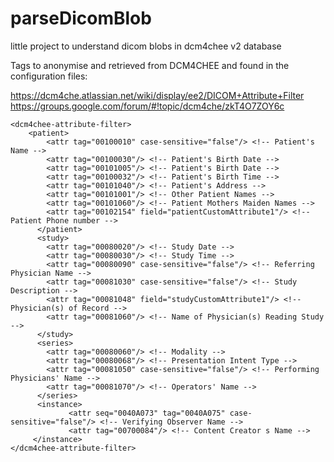 # parseDicomBlob
little project to understand dicom blobs in dcm4chee v2 database

Tags to anonymise and retrieved from DCM4CHEE and found in the configuration files:

https://dcm4che.atlassian.net/wiki/display/ee2/DICOM+Attribute+Filter
https://groups.google.com/forum/#!topic/dcm4che/zkT4O7ZOY6c


    <dcm4chee-attribute-filter>
        <patient>
            <attr tag="00100010" case-sensitive="false"/> <!-- Patient's Name -->
            <attr tag="00100030"/> <!-- Patient's Birth Date -->
            <attr tag="00101005"/> <!-- Patient's Birth Date -->
            <attr tag="00100032"/> <!-- Patient's Birth Time -->
            <attr tag="00101040"/> <!-- Patient's Address -->
            <attr tag="00101001"/> <!-- Other Patient Names -->
            <attr tag="00101060"/> <!-- Patient Mothers Maiden Names -->
            <attr tag="00102154" field="patientCustomAttribute1"/> <!-- Patient Phone number -->
          </patient>
          <study>
            <attr tag="00080020"/> <!-- Study Date -->
            <attr tag="00080030"/> <!-- Study Time -->
            <attr tag="00080090" case-sensitive="false"/> <!-- Referring Physician Name -->
            <attr tag="00081030" case-sensitive="false"/> <!-- Study Description -->
            <attr tag="00081048" field="studyCustomAttribute1"/> <!-- Physician(s) of Record -->
            <attr tag="00081060"/> <!-- Name of Physician(s) Reading Study -->
          </study>
          <series>
            <attr tag="00080060"/> <!-- Modality -->
            <attr tag="00080068"/> <!-- Presentation Intent Type -->
            <attr tag="00081050" case-sensitive="false"/> <!-- Performing Physicians' Name -->
            <attr tag="00081070"/> <!-- Operators' Name -->
          </series>
          <instance>
                 <attr seq="0040A073" tag="0040A075" case-sensitive="false"/> <!-- Verifying Observer Name -->
                 <attr tag="00700084"/> <!-- Content Creator s Name -->
         </instance>
    </dcm4chee-attribute-filter>
